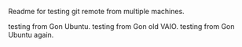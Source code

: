 Readme for testing git remote from multiple machines.

testing from Gon Ubuntu.
testing from Gon old VAIO.
testing from Gon Ubuntu again.
